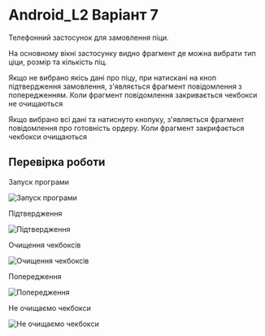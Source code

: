 # Android_L2  Варіант 7

Телефонний застосунок для замовлення піци. 

На основному вікні застосунку видно фрагмент де можна вибрати тип ціци, розмір та кількість піц.

Якщо не вибрано якісь дані про піцу, при натискані на кноп підтвердження замовлення, з'являється фрагмент повідомлення з попередженням. Коли фрагмент повідомлення закривається чекбокси не очищаються

Якщо вибрано всі дані та натиснуто кнопуку, з'являється фрагмент повідомлення про готовність ордеру. Коли фрагмент закрифається чекбокси очищаються

## Перевірка роботи 

Запуск програми

![Запуск програми](PictureReadme/ProgRun.png)

Підтвердження

![Підтвердження](PictureReadme/Success.png)

Очищення чекбоксів

![Очищення чекбоксів](PictureReadme/CBClear.png)

Попередження

![Попередження](PictureReadme/Alert.png)

Не очищаємо чекбокси

![Не очищаємо чекбокси](PictureReadme/CBClearNo.png)
